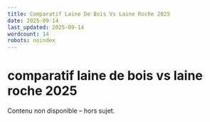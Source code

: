 ```yaml
---
title: Comparatif Laine De Bois Vs Laine Roche 2025
date: 2025-09-14
last_updated: 2025-09-14
wordcount: 14
robots: noindex
---
```


# comparatif laine de bois vs laine roche 2025

Contenu non disponible – hors sujet.